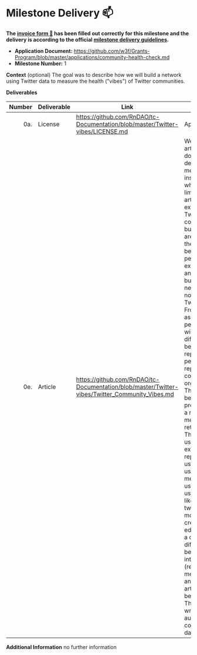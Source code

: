 # Milestone Delivery :mailbox:

**The [invoice form :pencil:](https://docs.google.com/forms/d/e/1FAIpQLSfmNYaoCgrxyhzgoKQ0ynQvnNRoTmgApz9NrMp-hd8mhIiO0A/viewform) has been filled out correctly for this milestone and the delivery is according to the official [milestone delivery guidelines](https://github.com/w3f/Grants-Program/blob/master/docs/Support%20Docs/milestone-deliverables-guidelines.md).**

- **Application Document:** https://github.com/w3f/Grants-Program/blob/master/applications/community-health-check.md
- **Milestone Number:** 1

**Context** (optional)
The goal was to describe how we will build a network using Twitter data to measure the health ("vibes") of Twitter communities.

**Deliverables**

| Number | Deliverable | Link                                                                                           | Notes                                                                                                                                                                                                                                                                                                                                                                                                                                                                                                                                                                                                                                                                                                                                                                                                                                                                                                                                                                                                                                                                               |
| -----: | ----------- | ---------------------------------------------------------------------------------------------- | ----------------------------------------------------------------------------------------------------------------------------------------------------------------------------------------------------------------------------------------------------------------------------------------------------------------------------------------------------------------------------------------------------------------------------------------------------------------------------------------------------------------------------------------------------------------------------------------------------------------------------------------------------------------------------------------------------------------------------------------------------------------------------------------------------------------------------------------------------------------------------------------------------------------------------------------------------------------------------------------------------------------------------------------------------------------------------------- |
|    0a. | License     | https://github.com/RnDAO/tc-Documentation/blob/master/Twitter-vibes/LICENSE.md                 | Apache 2.0                                                                                                                                                                                                                                                                                                                                                                                                                                                                                                                                                                                                                                                                                                                                                                                                                                                                                                                                                                                                                                                                          |
|    0e. | Article     | https://github.com/RnDAO/tc-Documentation/blob/master/Twitter-vibes/Twitter_Community_Vibes.md | We will publish an article (technical document) describing the metrics, the insights (so-what), and limitations. This article will also explain how the Twitter community is build (e.g., who are nodes, when there is an edge between two people, who is excluded/included and why). We will build a directed network, where nodes are always Twitter users. From a network assembly perspective, we will not differentiate between accounts representing people and those representing communities or organizations. The edges between an user profiles are either a reply, quote, mention, retweets, or likes. Thus, a tie from user A to user B exists if (1) user A replies to user B, user A quotes user B, user A mentions user B, user A retweets user B, or user A likes user B's tweet. At this moment, we will created weighted edges, not making a conceptual difference between the interaction type (reply, quote, mention, retweets and likes).The article will not be behind a paywall. The article will be written for an audience comfortable with data analysis. |

**Additional Information**
no further information
